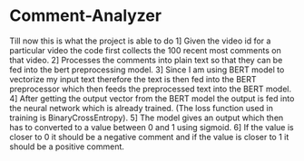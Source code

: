 # Comment-Analyzer
Till now this is what the project is able to do
1] Given the video id for a particular video the code first collects the 100 recent most comments on that video.
2] Processes the comments into plain text so that they can be fed into the bert preprocessing model.
3] Since I am using BERT model to vectorize my input text therefore the text is then fed into the BERT preprocessor which then feeds the preprocessed text into the BERT model.
4] After getting the output vector from the BERT model the output is fed into the neural network which is already trained. (The loss function used in training is BinaryCrossEntropy).
5] The model gives an output which then has to converted to a value between 0 and 1 using sigmoid.
6] If the value is closer to 0 it should be a negative comment and if the value is closer to 1 it should be a positive comment.
